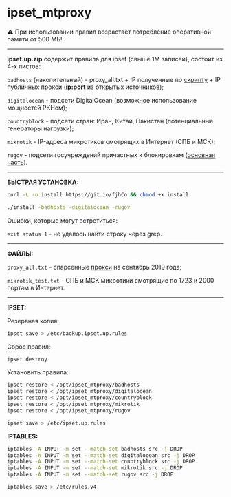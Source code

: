 # ipset_mtproxy

⚠️ При использовании правил возрастает потребление оперативной памяти от 500 МБ!
<hr>

**ipset.up.zip** содержит правила для ipset (свыше 1М записей), состоит из 4-х листов:

<code>badhosts</code> (накопительный) - proxy_all.txt + IP полученные по <a href="https://t.me/unkn0wnerror/1237">скрипту</a> + IP публичных прокси (**ip:port** из открытых источников);

<code>digitalocean</code> - подсети DigitalOcean (возможное использование мощностей РКНом);

<code>countryblock</code> - подсети стран: Иран, Китай, Пакистан (потенциальные генераторы нагрузки);

<code>mikrotik</code> - IP-адреса микротиков смотрящих в Интернет (СПБ и МСК);

<code>rugov</code> - подсети госучреждений причастных к блокировкам (<a href="https://github.com/AntiZapret/antizapret/blob/master/blacklist4.txt">основная часть</a>).
<hr>

**БЫСТРАЯ УСТАНОВКА:**

```bash
curl -L -o install https://git.io/fjhCo && chmod +x install

./install -badhosts -digitalocean -rugov
```
Ошибки, которые могут встретиться:

<code>exit status 1</code> - не удалось найти строку через grep.
<hr>

**ФАЙЛЫ:**

<code>proxy_all.txt</code> - спарсенные <a href="https://lite.ip2location.com/database/px1-ip-country">прокси</a> на сентябрь 2019 года;

<code>mikrotik_test.txt</code> - СПБ и МСК микротики смотрящие по 1723 и 2000 портам в Интернет.
<hr>

**IPSET:**

Резервная копия:
```bash
ipset save > /etc/backup.ipset.up.rules
```

Сброс правил:
```bash
ipset destroy
```

Установить правила:
```bash
ipset restore < /opt/ipset_mtproxy/badhosts
ipset restore < /opt/ipset_mtproxy/digitalocean
ipset restore < /opt/ipset_mtproxy/countryblock
ipset restore < /opt/ipset_mtproxy/mikrotik
ipset restore < /opt/ipset_mtproxy/rugov

ipset save > /etc/ipset.up.rules
```

**IPTABLES:**
```bash
iptables -A INPUT -m set --match-set badhosts src -j DROP
iptables -A INPUT -m set --match-set digitalocean src -j DROP
iptables -A INPUT -m set --match-set countryblock src -j DROP
iptables -A INPUT -m set --match-set mikrotik src -j DROP
iptables -A INPUT -m set --match-set rugov src -j DROP

iptables-save > /etc/rules.v4
```
